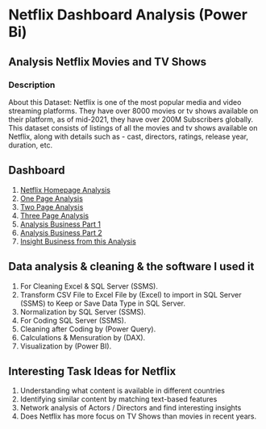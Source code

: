 # Netflix Dashboard Analysis (Power Bi)
## Analysis Netflix Movies and TV Shows 
### Description 
About this Dataset: Netflix is one of the most popular media and video streaming platforms. They have over 8000 movies or tv shows available on their platform, as of mid-2021, they have over 200M Subscribers globally. This dataset consists of listings of all the movies and tv shows available on Netflix, along with details such as - cast, directors, ratings, release year, duration, etc.
## Dashboard
1. <a href="https://github.com/MohamedNasr55/Netflix_Dashboard/blob/main/Dashboard Images/Homepage Analysis.png"> Netflix Homepage Analysis <a>
2. <a href="https://github.com/MohamedNasr55/Netflix_Dashboard/blob/main/Dashboard Images/One Page Analysis.png"> One Page Analysis <a>
3. <a href="https://github.com/MohamedNasr55/Netflix_Dashboard/blob/main/Dashboard Images/Two Page Analysis.png"> Two Page Analysis <a>
4. <a href="https://github.com/MohamedNasr55/Netflix_Dashboard/blob/main/Dashboard Images/Three Page Analysis.png"> Three Page Analysis <a>
5. <a href="https://github.com/MohamedNasr55/Netflix_Dashboard/blob/main/Dashboard Images/Analysis Business Part 1.png"> Analysis Business Part 1 <a>
6. <a href="https://github.com/MohamedNasr55/Netflix_Dashboard/blob/main/Dashboard Images/Analysis Business Part 2.png"> Analysis Business Part 2 <a>
7. <a href="https://github.com/MohamedNasr55/Netflix_Dashboard/blob/main/Dashboard Images/Important Point.png"> Insight Business from this Analysis <a>





 ## Data analysis & cleaning & the software I used it
  1.	For Cleaning Excel & SQL Server (SSMS).
  2.	Transform CSV File to Excel File by (Excel) to import in SQL Server (SSMS) to Keep or Save Data Type in SQL Server.
  3.	Normalization by SQL Server (SSMS).
  4.	For Coding SQL Server (SSMS).
  5.	Cleaning after Coding by (Power Query).
  6.	Calculations & Mensuration by (DAX).
  7.	Visualization by (Power BI).

## Interesting Task Ideas for Netflix 
1.	Understanding what content is available in different countries
2.	Identifying similar content by matching text-based features
3.	Network analysis of Actors / Directors and find interesting insights
4.	Does Netflix has more focus on TV Shows than movies in recent years.


